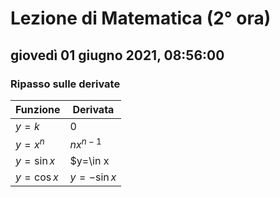 # Lezione di Matematica (2° ora)

## giovedì 01 giugno 2021, 08:56:00

### Ripasso sulle derivate

|Funzione|Derivata|
|----|----|
|$y=k$|0|
|$y=x^n$|$nx^{n-1}$|
|$y=\sin x$|$y=\in x|
|$y=\cos x$|$y=-\sin x$
<!--stackedit_data:
eyJoaXN0b3J5IjpbMzY3MDIzMjgyLDUyNTU4NzI3M119
-->